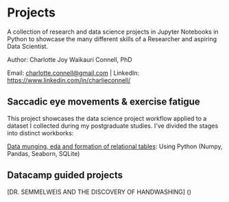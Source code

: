 # Projects
A collection of research and data science projects in Jupyter Notebooks in Python to showcase the many different skills of a Researcher and aspiring Data Scientist.

Author: Charlotte Joy Waikauri Connell, PhD

Email: charlotte.connell@gmail.com | LinkedIn: https://www.linkedin.com/in/charlieconnell/

## Saccadic eye movements & exercise fatigue
This project showcases the data science project workflow applied to a dataset I collected during my postgraduate studies. I've divided the stages into distinct workborks:

[Data munging, eda and formation of relational tables](https://github.com/charlieconnell/Projects/blob/master/saccades_munging%26eda.ipynb): Using Python (Numpy, Pandas, Seaborn, SQLite)

## Datacamp guided projects
[DR. SEMMELWEIS AND THE DISCOVERY OF HANDWASHING]
()

